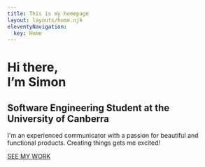 ```yaml
---
title: This is my homepage
layout: layouts/home.njk
eleventyNavigation:
  key: Home
---
```


<div class="landing_container">
<h1 class="header-xl">Hi there,<br class="header-break"> I’m Simon</h1>
<h2 class='header-sub'>Software Engineering Student at the  <br class="header-break"> University of Canberra</h2>

<p class="para-xl">
I'm an experienced communicator with a passion for beautiful and functional products. Creating things gets me excited!
</p>

<!-- <p class="para-xl">
Welcome to the Process Masterclass. An in depth online design course for UI/UX design. Learn design thinking and design execution, and become a more valuable designer.
</p> -->
<div>
<a class="call_to_action" href="/projects/">SEE MY WORK</a>
</div>
</div>
